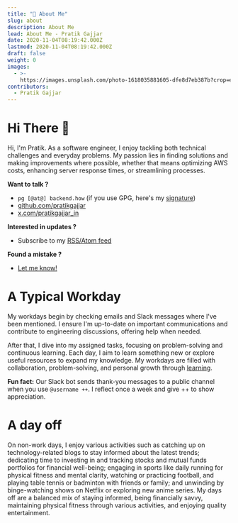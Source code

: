 ```yaml
---
title: "🧙 About Me"
slug: about
description: About Me
lead: About Me - Pratik Gajjar
date: 2020-11-04T08:19:42.000Z
lastmod: 2020-11-04T08:19:42.000Z
draft: false
weight: 0
images:
  - >-
    https://images.unsplash.com/photo-1618035881605-dfe8d7eb387b?crop=entropy&cs=tinysrgb&fit=max&fm=jpg&ixid=MnwxMTc3M3wwfDF8YWxsfDV8fHx8fHwyfHwxNjE4MTYyNjIy&ixlib=rb-1.2.1&q=80&w=2000
contributors:
  - Pratik Gajjar
---
```


# Hi There 👋

Hi, I'm Pratik. As a software engineer, I enjoy tackling both technical challenges and everyday problems. My passion lies in finding solutions and making improvements where possible, whether that means optimizing AWS costs, enhancing server response times, or streamlining processes.

**Want to talk ?**

- `pg [@at@] backend.how` (if you use GPG, here's my [signature](/pg.asc))
- [github.com/pratikgajjar](https://github.com/pratikgajjar)
- [x.com/pratikgajjar_in](https://x.com/pratikgajjar_in)

**Interested in updates ?**

- Subscribe to my [RSS/Atom feed](/posts/index.xml)

**Found a mistake ?**

- [Let me know!](https://github.com/pratikgajjar/go-backend.how)

# A Typical Workday

My workdays begin by checking emails and Slack messages where I've been mentioned. I ensure I'm up-to-date on important communications and contribute to engineering discussions, offering help when needed.

After that, I dive into my assigned tasks, focusing on problem-solving and continuous learning. Each day, I aim to learn something new or explore useful resources to expand my knowledge. My workdays are filled with collaboration, problem-solving, and personal growth through [learning](https://www.notion.so/b5b4b75a130f4e9db5fcabed50f7750f?v=40bbd11a1be244549563924afd17634e).

**Fun fact:** Our Slack bot sends thank-you messages to a public channel when you use `@username ++`. I reflect once a week and give ++ to show appreciation.

# A day off

On non-work days, I enjoy various activities such as catching up on technology-related blogs to stay informed about the latest trends; dedicating time to investing in and tracking stocks and mutual funds portfolios for financial well-being; engaging in sports like daily running for physical fitness and mental clarity, watching or practicing football, and playing table tennis or badminton with friends or family; and unwinding by binge-watching shows on Netflix or exploring new anime series. My days off are a balanced mix of staying informed, being financially savvy, maintaining physical fitness through various activities, and enjoying quality entertainment.
